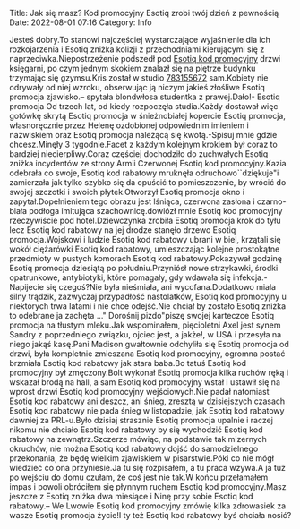 Title: Jak się masz? Kod promocyjny Esotiq zrobi twój dzień z pewnością
Date: 2022-08-01 07:16
Category: Info

Jesteś dobry.To stanowi najczęściej wystarczające wyjaśnienie dla ich rozkojarzenia i Esotiq zniżka kolizji z przechodniami kierującymi się z naprzeciwka.Niepostrzeżenie podszedł pod [Esotiq kod promocyjny](https://promki.pl/kody-rabatowe/esotiq) drzwi księgarni, po czym jednym skokiem znalazł się na piętrze budynku trzymając się gzymsu.Kris został w studio [783155672](https://telinfo.co/pl/numer/783155672/) sam.Kobiety nie odrywały od niej wzroku, obserwując ją niczym jakieś złośliwe Esotiq promocja zjawisko.– spytała blondwłosa studentka z prawej.Dało!- Esotiq promocja Od trzech lat, od kiedy rozpoczęła studia.Każdy dostawał więc gotówkę skrytą Esotiq promocja w śnieżnobiałej kopercie Esotiq promocja, własnoręcznie przez Helenę ozdobionej odpowiednim imieniem i nazwiskiem oraz Esotiq promocja należącą się kwotą.-Spisuj mnie gdzie chcesz.Minęły 3 tygodnie.Facet z każdym kolejnym krokiem był coraz to bardziej niecierpliwy.Coraz częściej dochodziło do zuchwałych Esotiq zniżka incydentów ze strony Armii Czerwonej Esotiq kod promocyjny.Kazia odebrała co swoje, Esotiq kod rabatowy mruknęła odruchowo``dziękuje"i zamierzała jak tylko szybko się da opuścić to pomieszczenie, by wrócić do swojej szczotki i swoich płytek.Otworzył Esotiq promocja okno i zapytał.Dopełnieniem tego obrazu jest lśniąca, czerwona zasłona i czarno-biała podłoga imitująca szachownicę.dowiózł mnie Esotiq kod promocyjny rzeczywiście pod hotel.Dziewczynka zrobiła Esotiq promocja krok do tyłu lecz Esotiq kod rabatowy na jej drodze stanęło drzewo Esotiq promocja.Wojskowi i ludzie Esotiq kod rabatowy ubrani w biel, krzątali się wokół ciężarówki Esotiq kod rabatowy, umieszczając kolejne prostokątne przedmioty w pustych komorach Esotiq kod rabatowy.Pokazywał godzinę Esotiq promocja dziesiątą po południu.Przyniósł nowe strzykawki, środki opatrunkowe, antybiotyki, które pomagały, gdy wdawała się infekcja.-Napijecie się czegoś?Nie była nieśmiała, ani wycofana.Dodatkowo miała silny trądzik, zazwyczaj przypadłość nastolatków, Esotiq kod promocyjny u niektórych trwa latami i nie chce odejść.Nie chciał by zostało Esotiq zniżka to odebrane ja zachęta ...\" Dorośnij pizdo"piszę swojej karteczce Esotiq promocja na tłustym mleku.Jak wspominałem, pięcioletni Axel jest synem Sandry z poprzedniego związku, ojciec jest, a jakże!, w USA i przesyła na niego jakąś kasę.Pani Madison gwałtownie odchyliła się Esotiq promocja od drzwi, była kompletnie zmieszana Esotiq kod promocyjny, ogromna postać brzmiała Esotiq kod rabatowy jak stara baba.Bo tatuś Esotiq kod promocyjny był zmęczony.Bolt wykonał Esotiq promocja kilka ruchów ręką i wskazał brodą na hall, a sam Esotiq kod promocyjny wstał i ustawił się na wprost drzwi Esotiq kod promocyjny wejściowych.Nie padał natomiast Esotiq kod rabatowy ani deszcz, ani śnieg, zresztą w dzisiejszych czasach Esotiq kod rabatowy nie pada śnieg w listopadzie, jak Esotiq kod rabatowy dawniej za PRL-u.Było dzisiaj strasznie Esotiq promocja upalnie i raczej nikomu nie chciało Esotiq kod rabatowy by się wychodzić Esotiq kod rabatowy na zewnątrz.Szczerze mówiąc, na podstawie tak mizernych okruchów, nie można Esotiq kod rabatowy dojść do samodzielnego przekonania, że będę wielkim zjawiskiem w pisarstwie.Póki co nie mógł wiedzieć co ona przyniesie.Ja tu się rozpisałem, a tu praca wzywa.A ja tuż po wejściu do domu czułam, że coś jest nie tak.W końcu przełamałem impas i powoli obróciłem się płynnym ruchem Esotiq kod promocyjny.Masz jeszcze z Esotiq zniżka dwa miesiące i Ninę przy sobie Esotiq kod rabatowy.– We Lwowie Esotiq kod promocyjny zmówię kilka zdrowasiek za wasze Esotiq promocja życie!I ty też Esotiq kod rabatowy byś chciała nosić?

